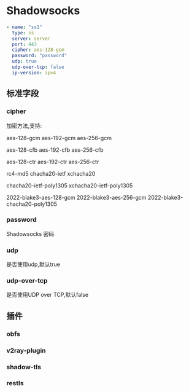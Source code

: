 # Shadowsocks

```yaml
- name: "ss1"
  type: ss
  server: server
  port: 443
  cipher: aes-128-gcm
  password: "password"
  udp: true
  udp-over-tcp: false
  ip-version: ipv4
```

## 标准字段

### cipher

加密方法,支持:

aes-128-gcm aes-192-gcm aes-256-gcm

aes-128-cfb aes-192-cfb aes-256-cfb

aes-128-ctr aes-192-ctr aes-256-ctr

rc4-md5 chacha20-ietf xchacha20

chacha20-ietf-poly1305 xchacha20-ietf-poly1305

2022-blake3-aes-128-gcm 2022-blake3-aes-256-gcm 2022-blake3-chacha20-poly1305

### password

Shadowsocks 密码

### udp

是否使用udp,默认true

### udp-over-tcp

是否使用UDP over TCP,默认false

## 插件

### obfs

### v2ray-plugin

### shadow-tls

### restls
